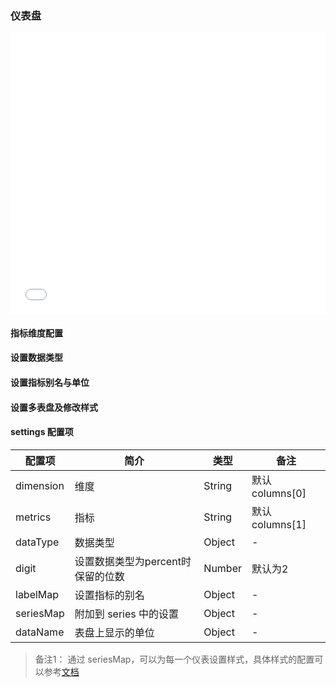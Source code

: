 ### 仪表盘

<iframe width="100%" height="450" src="//jsfiddle.net/vue_echarts/oc7j28jo/embedded/result,html,js/?bodyColor=fff" allowfullscreen="allowfullscreen" frameborder="0"></iframe>

#### 指标维度配置

<vuep template="#set-dim-metrics"></vuep>

<script v-pre type="text/x-template" id="set-dim-metrics">
<template>
  <ve-gauge :data="chartData" :settings="chartSettings"></ve-gauge>
</template>

<script>
  export default {
    created: function () {
      this.chartData = {
        columns: ['a', 'b', 'type', 'value'],
        rows: [
          { type: '速度', value: 80, a: 1, b: 2 }
        ]
      }
      this.chartSettings = {
        dimension: 'type',
        metrics: 'value'
      }
    }
  }
</script>
</script>

#### 设置数据类型

<vuep template="#set-dataType"></vuep>

<script v-pre type="text/x-template" id="set-dataType">
<template>
  <ve-gauge :data="chartData" :settings="chartSettings"></ve-gauge>
</template>

<script>
  export default {
    created: function () {
      this.chartData = {
        columns: ['type', 'value'],
        rows: [
          { type: '占比', value: 0.8 }
        ]
      }
      this.chartSettings = {
        dataType: {
          '占比': 'percent'
        },
        seriesMap: {
          '占比': {
            min: 0,
            max: 1
          }
        }
      }
    }
  }
</script>
</script>

#### 设置指标别名与单位

<vuep template="#set-label"></vuep>

<script v-pre type="text/x-template" id="set-label">
<template>
  <ve-gauge :data="chartData" :settings="chartSettings"></ve-gauge>
</template>

<script>
  export default {
    created: function () {
      this.chartData = {
        columns: ['type', 'value'],
        rows: [
          { type: 'speed', value: 60 }
        ]
      }
      this.chartSettings = {
        labelMap: {
          'speed': '速度'
        },
        dataName: {
          'speed': 'km/h'
        }
      }
    }
  }
</script>
</script>

#### 设置多表盘及修改样式

<vuep template="#set-style"></vuep>

<script v-pre type="text/x-template" id="set-style">
<template>
  <ve-gauge
  :data="chartData"
  background-color="#000"
  :settings="chartSettings">
  </ve-gauge>
</template>

<script>
  export default {
    created: function () {
      this.chartData = {
        columns: ['type', 'value'],
        rows: [
          { type: '速度', value: 60 },
          { type: '转速', value: 80 },
          { type: '油表', value: 6000 },
        ]
      }
      this.chartSettings = {
        dataName: {
          '速度': 'km/h',
          '转速': 'x1000 r/min',
          '油表': 'gas'
        },
        seriesMap: {
          '速度': {
            min:0,
            max:220,
            splitNumber:11,
            radius: '50%',
            axisLine: {
              lineStyle: {
                color: [[0.09, 'lime'],[0.82, '#1e90ff'],[1, '#ff4500']],
                width: 3,
                shadowColor: '#fff',
                shadowBlur: 10
              }
            },
            axisLabel: {
              textStyle: {
                fontWeight: 'bolder',
                color: '#fff',
                shadowColor: '#fff',
                shadowBlur: 10
              }
            },
            axisTick: {
              length:15,
              lineStyle: {
                color: 'auto',
                shadowColor: '#fff',
                shadowBlur: 10
              }
            },
            splitLine: {
              length:25,
              lineStyle: {
                width:3,
                color: '#fff',
                shadowColor: '#fff',
                shadowBlur: 10
              }
            },
            pointer: {
              shadowColor: '#fff',
              shadowBlur: 5
            },
            title: {
              textStyle: {
                fontWeight: 'bolder',
                fontSize: 20,
                fontStyle: 'italic',
                color: '#fff',
                shadowColor: '#fff',
                shadowBlur: 10
              }
            },
            detail: {
              backgroundColor: 'rgba(30,144,255,0.8)',
              borderWidth: 1,
              borderColor: '#fff',
              shadowColor: '#fff',
              shadowBlur: 5,
              offsetCenter: [0, '50%'],
              textStyle: {
                fontWeight: 'bolder',
                color: '#fff'
              }
            }
          },
          '转速': {
            center: ['10%', '55%'],
            radius: '25%',
            min:0,
            max:7,
            endAngle:45,
            splitNumber:7,
            axisLine: {
              lineStyle: {
                color: [[0.29, 'lime'],[0.86, '#1e90ff'],[1, '#ff4500']],
                width: 2,
                shadowColor: '#fff',
                shadowBlur: 10
              }
            },
            axisLabel: {
              textStyle: {
                fontWeight: 'bolder',
                color: '#fff',
                shadowColor: '#fff',
                shadowBlur: 10
              }
            },
            axisTick: {
              length:12,
              lineStyle: {
                color: 'auto',
                shadowColor: '#fff',
                shadowBlur: 10
              }
            },
            splitLine: {
              length:20,
              lineStyle: {
                width:3,
                color: '#fff',
                shadowColor: '#fff',
                shadowBlur: 10
              }
            },
            pointer: {
              width:5,
              shadowColor: '#fff',
              shadowBlur: 5
            },
            title: {
              offsetCenter: [0, '-30%'],
              textStyle: {
                fontWeight: 'bolder',
                fontStyle: 'italic',
                color: '#fff',
                shadowColor: '#fff',
                shadowBlur: 10
              }
            },
            detail: {
              borderColor: '#fff',
              shadowColor: '#fff',
              shadowBlur: 5,
              width: 80,
              height:30,
              offsetCenter: [25, '20%'],
              textStyle: {
                fontWeight: 'bolder',
                color: '#fff'
              }
            }
          },
          '油表': {
            center: ['84%', '50%'],
            radius: '30%',
            min:0,
            max:2,
            startAngle:135,
            endAngle:45,
            splitNumber:2,
            axisLine: {
              lineStyle: {
                color: [[0.2, 'lime'],[0.8, '#1e90ff'],[1, '#ff4500']],
                width: 2,
                shadowColor: '#fff',
                shadowBlur: 10
              }
            },
            axisTick: {
              length:12,
              lineStyle: {
                color: 'auto',
                shadowColor: '#fff',
                shadowBlur: 10
              }
            },
            axisLabel: {
              textStyle: {
                fontWeight: 'bolder',
                color: '#fff',
                shadowColor: '#fff',
                shadowBlur: 10
              },
              formatter: function(v){
                switch (v + '') {
                  case '0': return 'E';
                  case '1': return 'Gas';
                  case '2': return 'F';
                }
              }
            },
            splitLine: {
              length:15,
              lineStyle: {
                width:3,
                color: '#fff',
                shadowColor: '#fff',
                shadowBlur: 10
              }
            },
            pointer: {
              width:2,
              shadowColor: '#fff',
              shadowBlur: 5
            },
            title: {
              show: false
            },
            detail: {
              show: false
            }
          }
        }
      }
    }
  }
</script>
</script>


#### settings 配置项

| 配置项 | 简介 | 类型 | 备注 |
| --- | --- | --- | --- |
| dimension | 维度 | String | 默认 columns[0] |
| metrics | 指标 | String | 默认 columns[1] |
| dataType | 数据类型 | Object | - |
| digit | 设置数据类型为percent时保留的位数 | Number | 默认为2 |
| labelMap | 设置指标的别名 | Object | - |
| seriesMap | 附加到 series 中的设置 | Object | - |
| dataName | 表盘上显示的单位 | Object | - |

> 备注1： 通过 seriesMap，可以为每一个仪表设置样式，具体样式的配置可以参考[文档](http://echarts.baidu.com/option.html#series-gauge)

